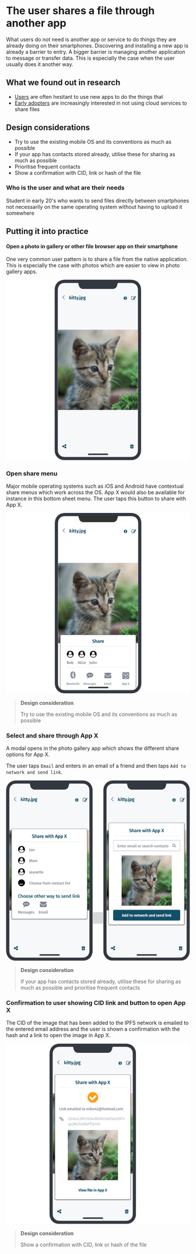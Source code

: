 # The user shares a file through another app

What users do not need is another app or service to do things they are already doing on their smartphones. Discovering and installing a new app is already a barrier to entry. A bigger barrier is managing another application to message or transfer data. This is especially the case when the user usually does it another way.

## What we found out in research

* [Users](user-research/interviews/potential-users) are often hesitant to use new apps to do the things that
* [Early adopters](user-research/interviews/early-adopters) are increasingly interested in not using cloud services to share files

## Design considerations

* Try to use the existing mobile OS and its conventions as much as possible
* If your app has contacts stored already, utilise these for sharing as much as possible
* Prioritise frequent contacts
* Show a confirmation with CID, link or hash of the file

### Who is the user and what are their needs

Student in early 20's who wants to send files directly between smartphones not necessarily on the same operating system without having to upload it somewhere

## Putting it into practice

#### Open a photo in gallery or other file browser app on their smartphone

One very common user pattern is to share a file from the native application. This is especially the case with photos which are easier to view in photo gallery apps.

![](https://raw.githubusercontent.com/ipfs/mobile-design-guidelines/master/.gitbook/assets/ShareFile-1.png)

### Open share menu

Major mobile operating systems such as iOS and Android have contextual share menus which work across the OS. App X would also be available for instance in this bottom sheet menu. The user taps this button to share with App X.

![](https://raw.githubusercontent.com/ipfs/mobile-design-guidelines/master/.gitbook/assets/ShareFile-2.png)

> **Design consideration**
>
> Try to use the existing mobile OS and its conventions as much as possible

### Select and share through App X

A modal opens in the photo gallery app which shows the different share options for App X.

The user taps `Email` and enters in an email of a friend and then taps `Add to network and send link`.

![](https://raw.githubusercontent.com/ipfs/mobile-design-guidelines/master/.gitbook/assets/ShareFile-3.png)

> **Design consideration**
>
> If your app has contacts stored already, utilise these for sharing as much as possible and prioritise frequent contacts

### Confirmation to user showing CID link and button to open App X

The CID of the image that has been added to the IPFS network is emailed to the entered email address and the user is shown a confirmation with the hash and a link to open the image in App X.

![](https://raw.githubusercontent.com/ipfs/mobile-design-guidelines/master/.gitbook/assets/ShareFile-4.png)

> **Design consideration**
>
> Show a confirmation with CID, link or hash of the file

